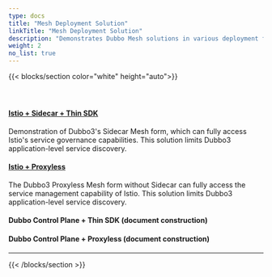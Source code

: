 ```yaml
---
type: docs
title: "Mesh Deployment Solution"
linkTitle: "Mesh Deployment Solution"
description: "Demonstrates Dubbo Mesh solutions in various deployment forms, and how Dubbo Mesh helps users achieve smooth migration of architecture."
weight: 2
no_list: true
---
```


{{< blocks/section color="white" height="auto">}}
<div class="td-content list-page">
     <div class="lead"></div><header class="article-meta">
     </header><div class="row">
     <div class="col-sm col-md-6 mb-4 mb-md-0">
         <div class="h-100 card shadow" href="#">
             <div class="card-body">
                 <h4 class="card-title">
                     <a href='{{< relref "./dubbo-mesh/" >}}'>Istio + Sidecar + Thin SDK</a>
                 </h4>
                 <p>Demonstration of Dubbo3's Sidecar Mesh form, which can fully access Istio's service governance capabilities. This solution limits Dubbo3 application-level service discovery. </p>
             </div>
         </div>
     </div>
     <div class="col-sm col-md-6 mb-4 mb-md-0">
         <div class="h-100 card shadow">
             <div class="card-body">
                 <h4 class="card-title">
                     <a href='{{< relref "./dubbo-mesh/" >}}'>Istio + Proxyless</a>
                 </h4>
                 <p>The Dubbo3 Proxyless Mesh form without Sidecar can fully access the service management capability of Istio. This solution limits Dubbo3 application-level service discovery. </p>
             </div>
         </div>
     </div>
     <div class="col-sm col-md-6 mb-4 mb-md-0">
         <div class="h-100 card shadow">
             <div class="card-body">
                 <h4 class="card-title">
<!-- <a href='{{< relref "./dubbo-mesh/" >}}'>Dubbo Control Plane + Thin SDK (TBD)</a> -->
                     <p>Dubbo Control Plane + Thin SDK (document construction)</p>
                 </h4>
                 <p></p>
             </div>
         </div>
     </div>
     <div class="col-sm col-md-6 mb-4 mb-md-0">
         <div class="h-100 card shadow">
             <div class="card-body">
                 <h4 class="card-title">
<!-- <a href='{{< relref "./dubbo-mesh/" >}}'>Dubbo Control Plane + Proxyless (TBD)</a> -->
                     <p>Dubbo Control Plane + Proxyless (document construction)</p>
                 </h4>
                 <p></p>
             </div>
         </div>
     </div>

</div>
<hr>
</div>

{{< /blocks/section >}}